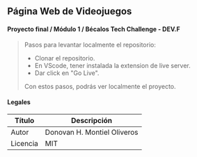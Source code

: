 ## Página Web de Videojuegos

#### Proyecto final / Módulo 1 / Bécalos Tech Challenge - DEV.F

> Pasos para levantar localmente el repositorio:
>
>- Clonar el repositorio.
>- En VScode, tener instalada la extension de live server.
>- Dar click en "Go Live".
>
>Con estos pasos, podrás ver localmente el proyecto.


#### Legales
| Título | Descripción |
| ----------- | ----------- |
| Autor | Donovan H. Montiel Oliveros |
| Licencia | MIT |
